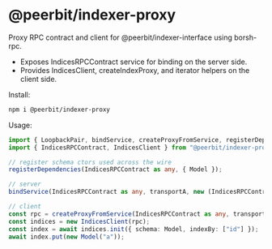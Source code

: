 # @peerbit/indexer-proxy

Proxy RPC contract and client for @peerbit/indexer-interface using borsh-rpc.

- Exposes IndicesRPCContract service for binding on the server side.
- Provides IndicesClient, createIndexProxy, and iterator helpers on the client side.

Install:

```sh
npm i @peerbit/indexer-proxy
```

Usage:

```ts
import { LoopbackPair, bindService, createProxyFromService, registerDependencies } from "@dao-xyz/borsh-rpc";
import { IndicesRPCContract, IndicesClient } from "@peerbit/indexer-proxy";

// register schema ctors used across the wire
registerDependencies(IndicesRPCContract as any, { Model });

// server
bindService(IndicesRPCContract as any, transportA, new (IndicesRPCContract as any)(impl));

// client
const rpc = createProxyFromService(IndicesRPCContract as any, transportB) as any;
const indices = new IndicesClient(rpc);
const index = await indices.init({ schema: Model, indexBy: ["id"] });
await index.put(new Model("a"));
```